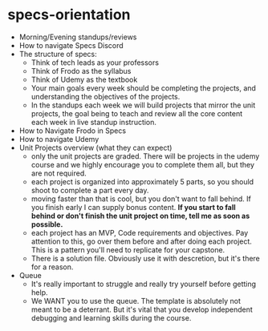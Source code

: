 # specs-orientation

- Morning/Evening standups/reviews
- How to navigate Specs Discord
- The structure of specs:
  - Think of tech leads as your professors
  - Think of Frodo as the syllabus
  - Think of Udemy as the textbook
  - Your main goals every week should be completing the projects, and understanding the objectives of the projects. 
  - In the standups each week we will build projects that mirror the unit projects, the goal being to teach and review all the core content each week in live standup instruction.
- How to Navigate Frodo in Specs
- How to navigate Udemy
- Unit Projects overview (what they can expect)
  - only the unit projects are graded. There will be projects in the udemy course and we highly encourage you to complete them all, but they are not required. 
  - each project is organized into approximately 5 parts, so you should shoot to complete a part every day. 
  - moving faster than that is cool, but you don't want to fall behind. If you finish early I can supply bonus content. **If you start to fall behind or don't finish the unit project on time, tell me as soon as possible.**
  - each project has an MVP, Code requirements and objectives. Pay attention to this, go over them before and after doing each project. This is a pattern you'll need to replicate for your capstone. 
  - There is a solution file. Obviously use it with descretion, but it's there for a reason. 
- Queue
  - It's really important to struggle and really try yourself before getting help. 
  - We WANT you to use the queue. The template is absolutely not meant to be a deterrant. But it's vital that you develop independent debugging and learning skills during the course. 
